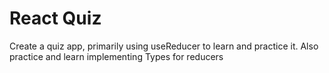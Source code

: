 # React Quiz

Create a quiz app, primarily using useReducer to learn and practice it. Also practice and learn implementing Types for reducers

